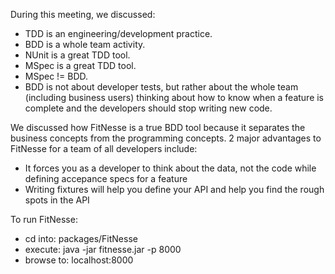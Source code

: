 During this meeting, we discussed:
- TDD is an engineering/development practice.
- BDD is a whole team activity.
- NUnit is a great TDD tool.
- MSpec is a great TDD tool.
- MSpec != BDD.
- BDD is not about developer tests, but rather about the whole team (including business users) thinking about how to know when a feature is complete and the developers should stop writing new code.

We discussed how FitNesse is a true BDD tool because it separates the business concepts from the programming concepts.
2 major advantages to FitNesse for a team of all developers include:
- It forces you as a developer to think about the data, not the code while defining accepance specs for a feature
- Writing fixtures will help you define your API and help you find the rough spots in the API

To run FitNesse:
- cd into: packages/FitNesse
- execute: java -jar fitnesse.jar -p 8000
- browse to: localhost:8000

